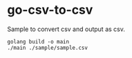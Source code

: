 # go-csv-to-csv

Sample to convert csv and output as csv.

```
golang build -o main
./main ./sample/sample.csv 
```


